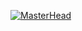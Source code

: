 [![MasterHead](https://camo.githubusercontent.com/3cf2f8c403aa809199071de4dc483744f9161260f6c3eceb39d673cfbe8b7e3e/68747470733a2f2f692e70696e696d672e636f6d2f6f726967696e616c732f66612f37622f34622f66613762346264633362326637336537343965356332633634366434616531332e676966)](https://github.com/Yash12-cloud)
